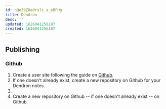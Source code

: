 ```yaml
---
id: nQeZ9Z8qdrslc_a_eBFHg
title: Dendron
desc: ''
updated: 1626041256187
created: 1626041256187
---
```


## Publishing 

### Github

1. Create a user site following the guide on [Github](https://pages.github.com/).
2. If one doesn't already exist, create a new repository on Github for your Dendron notes.
3. 
4. Create a new repository on Github -- if one doesn't already exist -- on Github.
